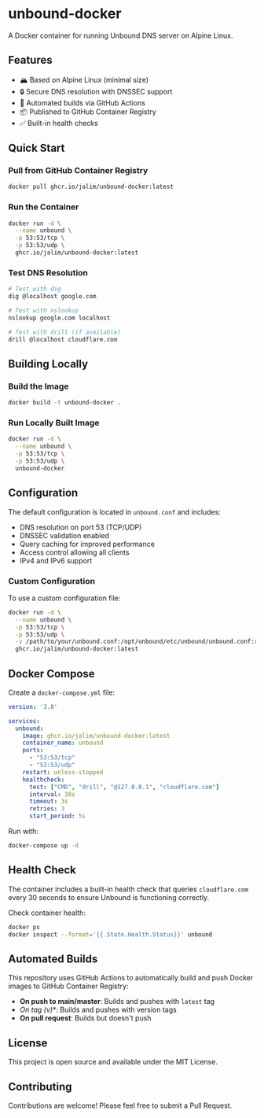 # unbound-docker

A Docker container for running Unbound DNS server on Alpine Linux.

## Features

- 🏔️ Based on Alpine Linux (minimal size)
- 🔒 Secure DNS resolution with DNSSEC support
- 🚀 Automated builds via GitHub Actions
- 📦 Published to GitHub Container Registry
- ✅ Built-in health checks

## Quick Start

### Pull from GitHub Container Registry

```bash
docker pull ghcr.io/jalim/unbound-docker:latest
```

### Run the Container

```bash
docker run -d \
  --name unbound \
  -p 53:53/tcp \
  -p 53:53/udp \
  ghcr.io/jalim/unbound-docker:latest
```

### Test DNS Resolution

```bash
# Test with dig
dig @localhost google.com

# Test with nslookup
nslookup google.com localhost

# Test with drill (if available)
drill @localhost cloudflare.com
```

## Building Locally

### Build the Image

```bash
docker build -t unbound-docker .
```

### Run Locally Built Image

```bash
docker run -d \
  --name unbound \
  -p 53:53/tcp \
  -p 53:53/udp \
  unbound-docker
```

## Configuration

The default configuration is located in `unbound.conf` and includes:

- DNS resolution on port 53 (TCP/UDP)
- DNSSEC validation enabled
- Query caching for improved performance
- Access control allowing all clients
- IPv4 and IPv6 support

### Custom Configuration

To use a custom configuration file:

```bash
docker run -d \
  --name unbound \
  -p 53:53/tcp \
  -p 53:53/udp \
  -v /path/to/your/unbound.conf:/opt/unbound/etc/unbound/unbound.conf:ro \
  ghcr.io/jalim/unbound-docker:latest
```

## Docker Compose

Create a `docker-compose.yml` file:

```yaml
version: '3.8'

services:
  unbound:
    image: ghcr.io/jalim/unbound-docker:latest
    container_name: unbound
    ports:
      - "53:53/tcp"
      - "53:53/udp"
    restart: unless-stopped
    healthcheck:
      test: ["CMD", "drill", "@127.0.0.1", "cloudflare.com"]
      interval: 30s
      timeout: 3s
      retries: 3
      start_period: 5s
```

Run with:

```bash
docker-compose up -d
```

## Health Check

The container includes a built-in health check that queries `cloudflare.com` every 30 seconds to ensure Unbound is functioning correctly.

Check container health:

```bash
docker ps
docker inspect --format='{{.State.Health.Status}}' unbound
```

## Automated Builds

This repository uses GitHub Actions to automatically build and push Docker images to GitHub Container Registry:

- **On push to main/master**: Builds and pushes with `latest` tag
- **On tag (v*)**: Builds and pushes with version tags
- **On pull request**: Builds but doesn't push

## License

This project is open source and available under the MIT License.

## Contributing

Contributions are welcome! Please feel free to submit a Pull Request.
